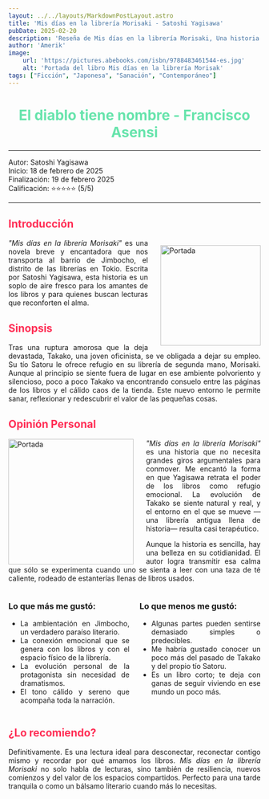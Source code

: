 ```yaml
---
layout: ../../layouts/MarkdownPostLayout.astro
title: 'Mis días en la librería Morisaki - Satoshi Yagisawa'
pubDate: 2025-02-20
description: 'Reseña de Mis días en la librería Morisaki, Una historia tranquila y reconfortante sobre libros, sanación y nuevos comienzos'
author: 'Amerik'
image:
    url: 'https://pictures.abebooks.com/isbn/9788483461544-es.jpg'
    alt: 'Portada del libro Mis días en la librería Morisak'
tags: ["Ficción", "Japonesa", "Sanación", "Contemporáneo"]
---
```


<div style="text-align: center; color: #67e4ac; ">

# El diablo tiene nombre - Francisco Asensi

</div>

***
Autor: Satoshi Yagisawa  
Inicio: 18 de febrero de 2025  
Finalización: 19 de febrero 2025  
Calificación: ⭐⭐⭐⭐⭐ (5/5)
***

<img src="https://m.media-amazon.com/images/I/91G3TjHdCTL._SL1500_.jpg" alt="Portada" width="200" style="float: right; margin-left: 25px; margin-top: 70px">

<div style="text-align: justify;">
<div style="color: #ff2d54;">

## Introducción
</div>

*"Mis días en la librería Morisaki"* es una novela breve y encantadora que nos transporta al barrio de Jimbocho, el distrito de las librerías en Tokio. Escrita por Satoshi Yagisawa, esta historia es un soplo de aire fresco para los amantes de los libros y para quienes buscan lecturas que reconforten el alma.

</div>

<div style="text-align: justify;">

<div style="color: #ff2d54;">

## Sinopsis
</div>

Tras una ruptura amorosa que la deja devastada, Takako, una joven oficinista, se ve obligada a dejar su empleo. Su tío Satoru le ofrece refugio en su librería de segunda mano, Morisaki. Aunque al principio se siente fuera de lugar en ese ambiente polvoriento y silencioso, poco a poco Takako va encontrando consuelo entre las páginas de los libros y el cálido caos de la tienda. Este nuevo entorno le permite sanar, reflexionar y redescubrir el valor de las pequeñas cosas.


</div>

<div style="color: #ff2d54; text-align: justify;">

## Opinión Personal
</div>

<div style= "text-align: justify;">
<img src="https://i.pinimg.com/736x/71/bb/32/71bb328963afc612ab78884c15792a32.jpg" alt="Portada" width="250" style="float: left; margin-right: 25px;">


*"Mis días en la librería Morisaki"* es una historia que no necesita grandes giros argumentales para conmover. Me encantó la forma en que Yagisawa retrata el poder de los libros como refugio emocional. La evolución de Takako se siente natural y real, y el entorno en el que se mueve —una librería antigua llena de historia— resulta casi terapéutico.

Aunque la historia es sencilla, hay una belleza en su cotidianidad. El autor logra transmitir esa calma que sólo se experimenta cuando uno se sienta a leer con una taza de té caliente, rodeado de estanterías llenas de libros usados.

</div>

<div style="display: flex; gap: 20px; margin-top: 10px; text-align: justify;">
<div style="flex: 1;">

### Lo que más me gustó:

- La ambientación en Jimbocho, un verdadero paraíso literario.
- La conexión emocional que se genera con los libros y con el espacio físico de la librería.
- La evolución personal de la protagonista sin necesidad de dramatismos.
- El tono cálido y sereno que acompaña toda la narración.
</div>
<div style="flex: 1;">

### Lo que menos me gustó:

- Algunas partes pueden sentirse demasiado simples o predecibles.
- Me habría gustado conocer un poco más del pasado de Takako y del propio tío Satoru.
- Es un libro corto; te deja con ganas de seguir viviendo en ese mundo un poco más.

</div>
</div>

<div style="color: #ff2d54;">

## ¿Lo recomiendo?
</div >
<div style="text-align: justify;">

Definitivamente. Es una lectura ideal para desconectar, reconectar contigo mismo y recordar por qué amamos los libros. *Mis días en la librería Morisaki* no solo habla de lecturas, sino también de resiliencia, nuevos comienzos y del valor de los espacios compartidos. Perfecto para una tarde tranquila o como un bálsamo literario cuando más lo necesitas.
</div>
</div>

